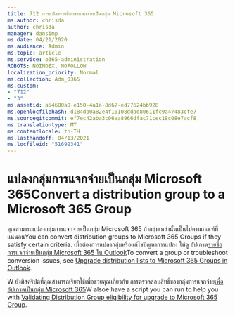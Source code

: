 ```yaml
---
title: 712 การแปลงรายชื่อการแจกจ่ายเป็นกลุ่ม Microsoft 365
ms.author: chrisda
author: chrisda
manager: dansimp
ms.date: 04/21/2020
ms.audience: Admin
ms.topic: article
ms.service: o365-administration
ROBOTS: NOINDEX, NOFOLLOW
localization_priority: Normal
ms.collection: Adm_O365
ms.custom:
- "712"
- "3"
ms.assetid: a54600a0-e150-4a1a-8d67-ed77624bb928
ms.openlocfilehash: d184db0a82e4f10108ddad80611fc9a47483cfe7
ms.sourcegitcommit: ef7ec42aba3c06aa8966dfac71cec18c08e7acf8
ms.translationtype: MT
ms.contentlocale: th-TH
ms.lasthandoff: 04/13/2021
ms.locfileid: "51692341"
---
```

# <a name="convert-a-distribution-group-to-a-microsoft-365-group"></a><span data-ttu-id="ff04a-102">แปลงกลุ่มการแจกจ่ายเป็นกลุ่ม Microsoft 365</span><span class="sxs-lookup"><span data-stu-id="ff04a-102">Convert a distribution group to a Microsoft 365 Group</span></span>

<span data-ttu-id="ff04a-103">คุณสามารถแปลงกลุ่มการแจกจ่ายเป็นกลุ่ม Microsoft 365 ถ้ากลุ่มเหล่านั้นเป็นไปตามเกณฑ์ที่แน่นอน</span><span class="sxs-lookup"><span data-stu-id="ff04a-103">You can convert distribution groups to Microsoft 365 Groups if they satisfy certain criteria.</span></span> <span data-ttu-id="ff04a-104">เมื่อต้องการแปลงกลุ่มหรือแก้ไขปัญหาการแปลง ให้ดู อัปเกรด[รายชื่อการแจกจ่ายเป็นกลุ่ม Microsoft 365 ใน Outlook](https://docs.microsoft.com/microsoft-365/admin/manage/upgrade-distribution-lists)</span><span class="sxs-lookup"><span data-stu-id="ff04a-104">To convert a group or troubleshoot conversion issues, see [Upgrade distribution lists to Microsoft 365 Groups in Outlook](https://docs.microsoft.com/microsoft-365/admin/manage/upgrade-distribution-lists).</span></span>

<span data-ttu-id="ff04a-105">W ยังมีสคริปต์ที่คุณสามารถเรียกใช้เพื่อช่วยคุณเกี่ยวกับ การตรวจสอบสิทธิ์ของกลุ่มการแจกจ่าย[เพื่ออัปเกรดเป็นกลุ่ม Microsoft 365](https://aka.ms/DLToM365Group)</span><span class="sxs-lookup"><span data-stu-id="ff04a-105">W alsoe have a script you can run to help you with [Validating Distribution Group eligibility for upgrade to Microsoft 365 Group](https://aka.ms/DLToM365Group).</span></span>